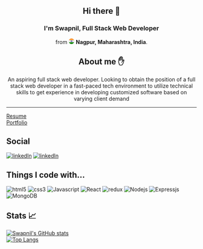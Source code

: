<h2 align="center">Hi there 👋</h2>

<h3 align="center"> <b>I'm Swapnil, Full Stack Web Developer </b></h3> <p align="center"> from <img src="./public/in.svg" width="15"/> <b> Nagpur, Maharashtra, India</b>.</p>


<h2 align="center">About me ✋</h2>

<p align="center">An aspiring full stack web developer. Looking to obtain the position of a full stack web developer in a fast-paced tech environment to utilize technical skills to get experience in developing customized software based on varying client demand</p>

<hr/>


[Resume](https://drive.google.com/drive/folders/1RiKZZlL_O6ow_4ZhTV-aWdYEQS7dARYr?usp=share_link)<br/>
[Portfolio](https://swapnilmeshram.netlify.app/)



<h2> Social</h2>
 <p>
  <a href="https://www.linkedin.com/in/swapnil-meshram-37a715167" target="_blank"> 
  
  <img alt="linkedIn" src="https://upload.wikimedia.org/wikipedia/commons/thumb/c/ca/LinkedIn_logo_initials.png/900px-LinkedIn_logo_initials.png?20140125013055" width="30px" height="30px"/></a>
<a href="https://twitter.com/swapnilm1908" target="_blank"> 
  <img alt="linkedIn" src="https://upload.wikimedia.org/wikipedia/commons/thumb/4/4f/Twitter-logo.svg/180px-Twitter-logo.svg.png" width="30px" height="30px" /></a>
</p>


<h2> Things I code with... </h2>
<p>
 <img alt="html5" src="https://upload.wikimedia.org/wikipedia/commons/thumb/6/61/HTML5_logo_and_wordmark.svg/768px-HTML5_logo_and_wordmark.svg.png?20170517184425" width="40px" height="40px"  />
<img alt="css3" src="https://upload.wikimedia.org/wikipedia/commons/thumb/d/d5/CSS3_logo_and_wordmark.svg/544px-CSS3_logo_and_wordmark.svg.png?20160530175649"  width="30px" height="40px"  />
<img alt="Javascript" src="https://upload.wikimedia.org/wikipedia/commons/thumb/6/6a/JavaScript-logo.png/900px-JavaScript-logo.png?20120221235433" width="40px" height="40px" />

<img alt="React" src="https://upload.wikimedia.org/wikipedia/commons/thumb/a/a7/React-icon.svg/768px-React-icon.svg.png?20220125121207" width="40px" height="40px" />
<img alt="redux" src="https://seeklogo.com/images/R/redux-logo-9CA6836C12-seeklogo.com.png"  width="40px" height="40px"  />
<img alt="Nodejs" src="https://upload.wikimedia.org/wikipedia/commons/thumb/d/d9/Node.js_logo.svg/885px-Node.js_logo.svg.png?20170401104355"  width="80px" height="40px"  />
<img alt="Expressjs" src="https://iconape.com/wp-content/files/ep/370863/svg/370863.svg" background-color="white"  width="100px" height="35px"  />
<img alt="MongoDB" src="https://upload.wikimedia.org/wikipedia/commons/thumb/9/93/MongoDB_Logo.svg/768px-MongoDB_Logo.svg.png?20190626143224"  width="100px" height="35px"  />

<h2>Stats 📈</h2>

[![Swapnil's GitHub stats](https://github-readme-stats.vercel.app/api?username=SwapnilMeshram19&count_private=true&show_icons=true&theme=flag-india&include_all_commits=true)](https://github.com/anuraghazra/github-readme-stats) <br/>
[![Top Langs](https://github-readme-stats.vercel.app/api/top-langs/?username=SwapnilMeshram19&layout=compact)](https://github.com/anuraghazra/github-readme-stats)


